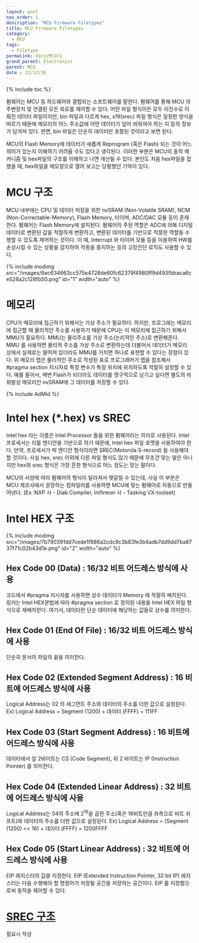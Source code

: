 ```yaml
---
layout: post
nav_order: 1
description: "MCU Firmware Filetypes"
title: MCU Firmware Filetypes
category: 
  - MCU
tags: 
  - Filetype
permalink: docs/MCU/1
grand_parent: Electronics
parent: MCU
date : 22/12/30
---
```


{% include toc %}

펌웨어는 MCU 등 하드웨어와 결합되는 소프트웨어를 말한다. 펌웨어를 통해 MCU 의 주변장치 및 연결된 모든 회로를 제어할 수 있다. 어떤 파일 형식이든 모두 이진수로 이뤄진 데이터 파일이지만, bin 파일과 다르게 hex, s19(srec) 파일 형식은 일정한 양식을 따르기 때문에 메모리의 어느 주소값에 어떤 데이터가 덮어 씌워져야 하는 지 등의 정보가 담겨져 있다. 반면, bin 파일은 단순히 데이터만 포함된 것이라고 보면 된다. 

MCU의 Flash Memory에 데이터가 새롭게 Reprogram (혹은 Flash) 되는 것이 어느 의미가 있는지 이해하기 어려울 수도 있다고 생각된다. 이러한 부분은 MCU의 동작 메커니즘 및 hex파일의 구조를 이해하고 나면 개선될 수 있다. 본인도 처음 hex파일을 접했을 때, hex파일을 메모장으로 열어 보고는 당황했던 기억이 있다.

# MCU 구조

MCU 내부에는 CPU 및 데이터 저장을 위한 nvSRAM (Non-Volatile SRAM), NCM (Non-Correctable-Memory), Flash Memory, 타이머, ADC/DAC 모듈 등이 존재한다. 펌웨어는 Flash Memory에 설치된다. 펌웨어의 주된 역할은 ADC에 의해 디지털 데이터로 변환된 값을 적절하게 변환하고, 변환된 데이터를 기반으로 적절한 역할을 수행할 수 있도록 제어하는 것이다. 이 때, Interrupt 와 타이머 모듈 등을 이용하여 HW를 손상시킬 수 있는 상황을 감지하여 작동을 중지하는 등의 고장진단 로직도 사용할 수 있다. 

{% include modimg src="/images/6ec634663cc575e4728de60fc62379f4980ff9d493fbbaca6ce528a2c128fb50.png" id="1" width="auto" %}  

# 메모리

CPU가 메모리에 접근하기 위해서는 가상 주소가 필요하다. 하지만, 프로그래는 메모리에 접근할 때 물리적인 주소를 사용하기 때문에 CPU는 이 메모리에 접근하기 위해서 MMU가 필요하다. MMU는 물리주소를 가상 주소(논리적인 주소)로 변환해준다. MMU 를 사용하면 물리적 주소를 가상 주소로 변환하는데 더불어서 데이터가 메모리 상에서 실제로는 떨어져 있더라도 MMU를 거치면 하나로 표현할 수 있다는 장점이 있다. 위 메모리 맵은 물리적인 주소로 작성된 표로 프로그래머가 맵을 참조해서 #pragma section 지시자로 특정 변수가 특정 위치에 위치하도록 적절히 설정할 수 있다. 예를 들어서, 매번 Flash가 되더라도 데이터를 영구적으로 남기고 싶다면 별도의 비휘발성 메모리인 nvSRAM에 그 데이터를 저장할 수 있다.

{% include AdMid %}

# Intel hex (*.hex) vs SREC

Intel hex 라는 이름은 Intel Processor 들을 위한 펌웨어라는 의미로 사용된다. Intel 프로세서는 리틀 엔디안을 기반으로 하기 때문에, Intel hex 파일 포맷을 사용하여야 한다. 만약, 프로세서가 빅 엔디안 형식이라면 SREC(Motorola S-record) 을 사용해야 할 것이다. 사실 hex, srec 이외에 다른 파일 형식도 많기 때문에 무조건 맞는 말은 아니지만 hex와 srec 형식은 가장 흔한 형식으로 어느 정도는 맞는 말이다. 

MCU의 사양에 따라 펌웨어의 형식이 달라져서 헷갈릴 수 있는데, 사실 이 부분은 MCU 제조사에서 권장하는 컴파일러를 사용하면 MCU에 맞는 펌웨어로 자동으로 만들어낸다. (Ex :NXP 사 - Diab Compiler, Inifineon 사 - Tasking VX-toolset) 

# Intel HEX 구조

{% include modimg src="/images/7b790391dd7cede1f986a2cdc9c3b83fe3b4adb7dd9dd7ba8737f71c02b43d1e.png" id="2" width="auto" %}  

## Hex Code 00 (Data) : 16/32 비트 어드레스 방식에 사용

코드에서 #pragma 지시자를 사용하면 상수 데이터가 Memory 에 적절히 배치된다. 링커는 Intel HEX문법에 따라 #pragma section 로 정의된 내용을 Intel HEX 파일 형식으로 재배치한다. 여기서, 데이터란 단순 데이터에 해당하는 값들로 상수를 의미한다. 

## Hex Code 01 (End Of File) : 16/32 비트 어드레스 방식에 사용

단순히 문서의 파일의 끝을 의미한다.

## Hex Code 02 (Extended Segment Address) : 16 비트에 어드레스 방식에 사용

Logical Address는 02 의 세그먼트 주소와 데이터의 주소를 더한 값으로 설정된다. 
Ex) Logical Address = Segment (1200) + 데이터 (FFFF) = 111FF

## Hex Code 03 (Start Segment Address) : 16 비트에 어드레스 방식에 사용

데이터에서 앞 2바이트는 CS (Code Segment), 뒤 2 바이트는 IP (Instruction Pointer) 를 의미한다. 

## Hex Code 04 (Extended Linear Address) : 32 비트에 어드레스 방식에 사용

Logical Address는 04의 주소에 $2^16$을 곱한 주소(혹은 16비트만큼 좌측으로 비트 쉬프트)와 데이터의 주소를 더한 값으로 설정된다.
Ex) Logical Address = (Segment (1200) << 16) + 데이터 (FFFF) = 1200FFFF

## Hex Code 05 (Start Linear Address) : 32 비트에 어드레스 방식에 사용

EIP 레지스터의 값을 지정한다. EIP (Extended Instruction Pointer, 32 bit IP) 레지스터는 다음 수행해야 할 명령어가 저장될 공간을 저장하는 공간이다. EIP 를 지정함으로써 동작을 제어할 수 있다.

# [SREC 구조](https://en.wikipedia.org/wiki/SREC_(file_format))

필요시 작성

